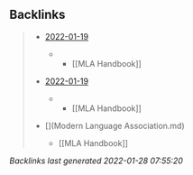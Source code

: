 

## Backlinks

> - [2022-01-19](2022-01-19.md)
>   - -	[[MLA Handbook]]
>    
> - [2022-01-19](daily.md)
>   - -	[[MLA Handbook]]
>    
> - [](Modern Language Association.md)
>   - [[MLA Handbook]]

_Backlinks last generated 2022-01-28 07:55:20_
